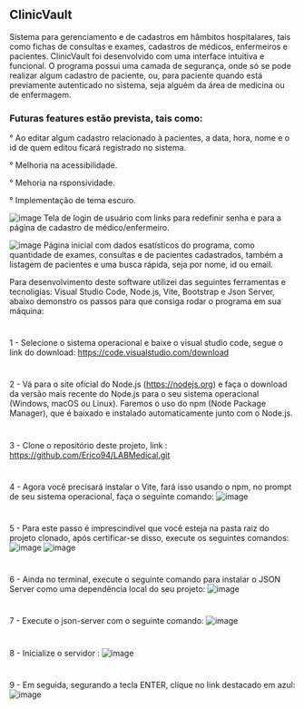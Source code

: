 
## ClinicVault

Sistema para gerenciamento e de cadastros em hâmbitos hospitalares, tais como fichas de consultas e exames, cadastros de médicos, enfermeiros e pacientes.
ClinicVault foi desenvolvido com uma interface intuitiva e funcional.
O programa possui uma camada de segurança, onde só se pode realizar algum cadastro de paciente, ou, para paciente quando está previamente autenticado no sistema, seja alguém da área de medicina ou de enfermagem. 

### Futuras features estão prevista, tais como:

° Ao editar algum cadastro relacionado à pacientes, a data, hora, nome e o id de quem editou ficará registrado no sistema.

° Melhoria na acessibilidade.

° Mehoria na rsponsividade.

° Implementação de tema escuro.


![image](https://github.com/Erico94/LABMedical/assets/42593665/bb18363a-8ab7-4ec7-b9a0-2696ffb8128f)
Tela de login de usuário com links para redefinir senha e para a página de cadastro de médico/enfermeiro.


![image](https://github.com/Erico94/LABMedical/assets/42593665/e1208937-bed8-403c-af7c-d9253286ac5c)
Página inicial com dados esatísticos do programa, como quantidade de exames, consultas e de pacientes cadastrados, também a listagem de pacientes e uma busca rápida, seja por nome, id ou email.

Para desenvolvimento deste software utilizei das seguintes ferramentas e tecnoligias: Visual Studio Code, Node.js, Vite, Bootstrap e Json Server, abaixo demonstro os passos para que consiga rodar o programa em sua máquina:
#
#
1 - Selecione o sistema operacional e baixe o visual studio code, segue o link do download: https://code.visualstudio.com/download
#
2 - Vá para o site oficial do Node.js (https://nodejs.org) e faça o download da versão mais recente do Node.js para o seu sistema operacional (Windows, macOS ou Linux). Faremos o uso do npm (Node Package Manager), que é baixado e instalado automaticamente junto com o Node.js.
#
3 - Clone o repositório deste projeto, link : https://github.com/Erico94/LABMedical.git
#
4 - Agora você precisará instalar o Vite, fará isso usando o npm, no prompt de seu sistema operacional, faça o seguinte comando:
![image](https://github.com/Erico94/LABMedical/assets/42593665/d5d8cbc3-5d0a-494d-b1a9-7d4e840d9a61)
#
5 - Para este passo é imprescindível que você esteja na pasta raiz do projeto clonado, após certificar-se disso, execute os seguintes comandos:
![image](https://github.com/Erico94/LABMedical/assets/42593665/4e23832a-0b7d-4307-a30f-bff5b809bb80)
![image](https://github.com/Erico94/LABMedical/assets/42593665/20f804cf-47b8-408c-8d79-b919d556a5ae)

#
6 - Ainda no terminal, execute o seguinte comando para instalar o JSON Server como uma dependência local do seu projeto:
![image](https://github.com/Erico94/LABMedical/assets/42593665/054616f3-7488-4503-9f61-9109cc4945d2)
#
7 - Execute o json-server com o seguinte comando:
![image](https://github.com/Erico94/LABMedical/assets/42593665/afb7bd70-06a2-46d1-b304-3c779fe1409b)
#
8 - Inicialize o servidor :
![image](https://github.com/Erico94/LABMedical/assets/42593665/6db34550-db21-4d08-a0f9-44094fb97ab6)
#
9 - Em seguida, segurando a tecla ENTER, clique no link destacado em azul:
![image](https://github.com/Erico94/LABMedical/assets/42593665/fa459c60-2a01-4285-9264-64a3502a3549)




